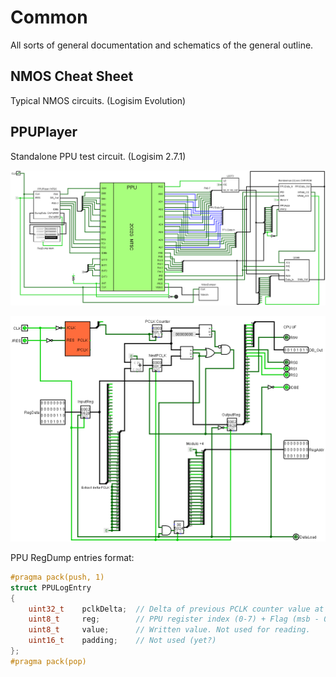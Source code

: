 # Common

All sorts of general documentation and schematics of the general outline.

## NMOS Cheat Sheet

Typical NMOS circuits. (Logisim Evolution)

## PPUPlayer

Standalone PPU test circuit. (Logisim 2.7.1)

![PPUPlayer_All.png](PPUPlayer_All.png)

![PPUPlayer_NTSC.png](PPUPlayer_NTSC.png)

PPU RegDump entries format:

```c++
#pragma pack(push, 1)
struct PPULogEntry
{
	uint32_t	pclkDelta;	// Delta of previous PCLK counter value at the time of accessing to the register
	uint8_t 	reg; 		// PPU register index (0-7) + Flag (msb - 0: write, 1: read)
	uint8_t 	value;		// Written value. Not used for reading.
	uint16_t	padding;	// Not used (yet?)
};
#pragma pack(pop)
```
